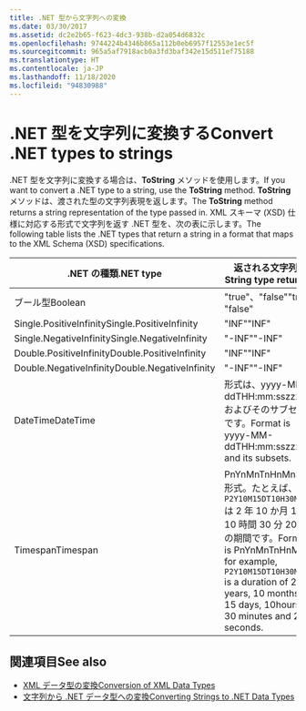 ```yaml
---
title: .NET 型から文字列への変換
ms.date: 03/30/2017
ms.assetid: dc2e2b65-f623-4dc3-938b-d2a054d6832c
ms.openlocfilehash: 9744224b4346b865a112b0eb6957f12553e1ec5f
ms.sourcegitcommit: 965a5af7918acb0a3fd3baf342e15d511ef75188
ms.translationtype: HT
ms.contentlocale: ja-JP
ms.lasthandoff: 11/18/2020
ms.locfileid: "94830988"
---
```

# <a name="convert-net-types-to-strings"></a><span data-ttu-id="09b9a-102">.NET 型を文字列に変換する</span><span class="sxs-lookup"><span data-stu-id="09b9a-102">Convert .NET types to strings</span></span>

<span data-ttu-id="09b9a-103">.NET 型を文字列に変換する場合は、**ToString** メソッドを使用します。</span><span class="sxs-lookup"><span data-stu-id="09b9a-103">If you want to convert a .NET type to a string, use the **ToString** method.</span></span> <span data-ttu-id="09b9a-104">**ToString** メソッドは、渡された型の文字列表現を返します。</span><span class="sxs-lookup"><span data-stu-id="09b9a-104">The **ToString** method returns a string representation of the type passed in.</span></span> <span data-ttu-id="09b9a-105">XML スキーマ (XSD) 仕様に対応する形式で文字列を返す .NET 型を、次の表に示します。</span><span class="sxs-lookup"><span data-stu-id="09b9a-105">The following table lists the .NET types that return a string in a format that maps to the XML Schema (XSD) specifications.</span></span>  
  
|<span data-ttu-id="09b9a-106">.NET の種類</span><span class="sxs-lookup"><span data-stu-id="09b9a-106">.NET type</span></span>|<span data-ttu-id="09b9a-107">返される文字列型</span><span class="sxs-lookup"><span data-stu-id="09b9a-107">String type returned</span></span>|  
|-------------------------|--------------------------|  
|<span data-ttu-id="09b9a-108">ブール型</span><span class="sxs-lookup"><span data-stu-id="09b9a-108">Boolean</span></span>|<span data-ttu-id="09b9a-109">"true"、"false"</span><span class="sxs-lookup"><span data-stu-id="09b9a-109">"true", "false"</span></span>|  
|<span data-ttu-id="09b9a-110">Single.PositiveInfinity</span><span class="sxs-lookup"><span data-stu-id="09b9a-110">Single.PositiveInfinity</span></span>|<span data-ttu-id="09b9a-111">"INF"</span><span class="sxs-lookup"><span data-stu-id="09b9a-111">"INF"</span></span>|  
|<span data-ttu-id="09b9a-112">Single.NegativeInfinity</span><span class="sxs-lookup"><span data-stu-id="09b9a-112">Single.NegativeInfinity</span></span>|<span data-ttu-id="09b9a-113">"-INF"</span><span class="sxs-lookup"><span data-stu-id="09b9a-113">"-INF"</span></span>|  
|<span data-ttu-id="09b9a-114">Double.PositiveInfinity</span><span class="sxs-lookup"><span data-stu-id="09b9a-114">Double.PositiveInfinity</span></span>|<span data-ttu-id="09b9a-115">"INF"</span><span class="sxs-lookup"><span data-stu-id="09b9a-115">"INF"</span></span>|  
|<span data-ttu-id="09b9a-116">Double.NegativeInfinity</span><span class="sxs-lookup"><span data-stu-id="09b9a-116">Double.NegativeInfinity</span></span>|<span data-ttu-id="09b9a-117">"-INF"</span><span class="sxs-lookup"><span data-stu-id="09b9a-117">"-INF"</span></span>|  
|<span data-ttu-id="09b9a-118">DateTime</span><span class="sxs-lookup"><span data-stu-id="09b9a-118">DateTime</span></span>|<span data-ttu-id="09b9a-119">形式は、yyyy-MM-ddTHH:mm:sszzzzzz およびそのサブセットです。</span><span class="sxs-lookup"><span data-stu-id="09b9a-119">Format is yyyy-MM-ddTHH:mm:sszzzzzz and its subsets.</span></span>|  
|<span data-ttu-id="09b9a-120">Timespan</span><span class="sxs-lookup"><span data-stu-id="09b9a-120">Timespan</span></span>|<span data-ttu-id="09b9a-121">PnYnMnTnHnMnS の形式。たとえば、`P2Y10M15DT10H30M20S` は 2 年 10 か月 15 日 10 時間 30 分 20 秒の期間です。</span><span class="sxs-lookup"><span data-stu-id="09b9a-121">Format is PnYnMnTnHnMnS, for example, `P2Y10M15DT10H30M20S` is a duration of 2 years, 10 months, 15 days, 10hours, 30 minutes and 20 seconds.</span></span>|  
  
## <a name="see-also"></a><span data-ttu-id="09b9a-122">関連項目</span><span class="sxs-lookup"><span data-stu-id="09b9a-122">See also</span></span>

- [<span data-ttu-id="09b9a-123">XML データ型の変換</span><span class="sxs-lookup"><span data-stu-id="09b9a-123">Conversion of XML Data Types</span></span>](conversion-of-xml-data-types.md)
- [<span data-ttu-id="09b9a-124">文字列から .NET データ型への変換</span><span class="sxs-lookup"><span data-stu-id="09b9a-124">Converting Strings to .NET Data Types</span></span>](converting-strings-to-dotnet-data-types.md)
